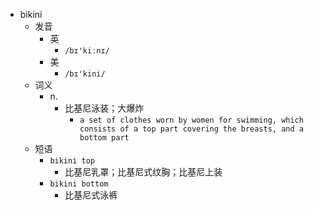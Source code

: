 - bikini
  - 发音
    - 英
      - `/bɪ'kiːnɪ/`
    - 美
      - `/bɪ'kini/`
  - 词义
    - n.
      - 比基尼泳装；大爆炸
        - `a set of clothes worn by women for swimming, which consists of a top part covering the breasts, and a bottom part`
  - 短语
    - `bikini top`
      - 比基尼乳罩；比基尼式纹胸；比基尼上装 
    - `bikini bottom`
      - 比基尼式泳裤 
